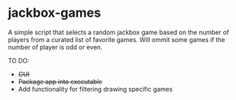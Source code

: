 # jackbox-games

A simple script that selects a random jackbox game based on the number of players from a curated list of favorite games.
Will ommit some games if the number of player is odd or even.

TO DO:
+ ~~GUI~~
+ ~~Package app into executable~~
+ Add functionality for filtering drawing specific games